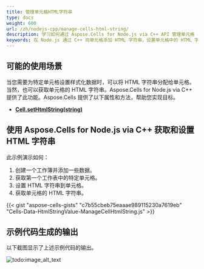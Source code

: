 ```yaml
---
title: 管理单元格HTML字符串
type: docs
weight: 600
url: /zh/nodejs-cpp/manage-cells-html-string/
description: 学习如何通过 Aspose.Cells for Node.js via C++ API 管理单元格 HTML 字符串。
keywords: 在 Node.js 通过 C++ 向单元格添加 HTML 字符串，设置单元格中的 HTML 字符串，添加 HTML 字符串到单元格，获取单元格的 HTML 字符串，管理 Node.js 中的单元格 HTML 字符串
---
```


## **可能的使用场景**
当您需要为特定单元格设置样式化数据时，可以将 HTML 字符串分配给单元格。当然，也可以获取单元格的 HTML 字符串。Aspose.Cells for Node.js via C++ 提供了此功能。Aspose.Cells 提供了以下属性和方法，帮助您实现目标。
- [**Cell.setHtmlString(string)**](https://reference.aspose.com/cells/nodejs-cpp/cell/#setHtmlString-string-)

## **使用 Aspose.Cells for Node.js via C++ 获取和设置 HTML 字符串**
此示例演示如何：

1. 创建一个工作簿并添加一些数据。
1. 获取第一个工作表中的特定单元格。
1. 设置 HTML 字符串到单元格。
1. 获取单元格的 HTML 字符串。

{{< gist "aspose-cells-gists" "c7b55cbeb75eaaae989115230a7619eb" "Cells-Data-HtmlStringValue-ManageCellHtmlString.js" >}}


## 示例代码生成的输出

以下截图显示了上述示例代码的输出。

![todo:image_alt_text](htmlstring.png)

